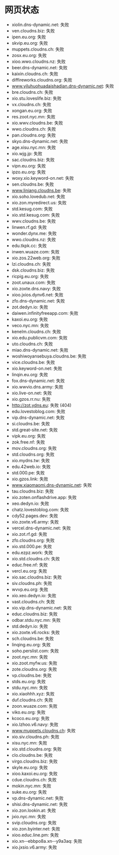 # 网页状态
- xiolin.dns-dynamic.net: 失败
- ven.cloudns.biz: 失败
- ipen.eu.org: 失败
- skvip.eu.org: 失败
- muppets.cloudns.ch: 失败
- zosx.eu.org: 失败
- xioo.wwo.cloudns.nz: 失败
- beer.dns-dynamic.net: 失败
- kaixin.cloudns.ch: 失败
- diffireworks.cloudns.org: 失败
- www.yiluhuohuadaishadian.dns-dynamic.net: 失败
- bre.cloudns.ch: 失败
- xio.stu.loveslife.biz: 失败
- vx.cloudns.ch: 失败
- xongan.eu.org: 失败
- res.zoot.nyc.mn: 失败
- xio.wwv.cloudns.be: 失败
- wwo.cloudns.ch: 失败
- pan.cloudns.org: 失败
- skyo.dns-dynamic.net: 失败
- age.xisu.nyc.mn: 失败
- xio.wjg.jp: 失败
- sac.cloudns.biz: 失败
- vipn.eu.org: 失败
- ipzo.eu.org: 失败
- woxy.xio.keyword-on.net: 失败
- sen.cloudns.be: 失败
- www.liniang.cloudns.be: 失败
- xio.soho.lovedub.net: 失败
- xio.zon.myredirect.us: 失败
- std.kesug.com: 失败
- xio.std.kesug.com: 失败
- wwv.cloudns.be: 失败
- linwen.rf.gd: 失败
- wonder.dynx.me: 失败
- wwo.cloudns.nz: 失败
- edu.tkpk.cc: 失败
- inwen.wuaze.com: 失败
- xio.zos.22web.org: 失败
- lzi.cloudns.ch: 失败
- dsk.cloudns.biz: 失败
- ricpig.eu.org: 失败
- zoot.unaux.com: 失败
- xio.zoxte.dns.navy: 失败
- xioo.jxios.dynv6.net: 失败
- zfo.dns-dynamic.net: 失败
- zot.dedyn.io: 失败
- daiwen.infinityfreeapp.com: 失败
- kaxoi.eu.org: 失败
- veco.nyc.mn: 失败
- kenelm.cloudns.ch: 失败
- xio.edu.publicvm.com: 失败
- uto.cloudns.ch: 失败
- miao.dns-dynamic.net: 失败
- woshiwoyansebuya.cloudns.be: 失败
- vice.cloudns.be: 失败
- xio.keyword-on.net: 失败
- linqin.eu.org: 失败
- fox.dns-dynamic.net: 失败
- xio.wwvio.dns.army: 失败
- xio.live-on.net: 失败
- xio.gzos.rr.nu: 失败
- http://zot.ydns.eu: 失败 (404)
- edu.lovestoblog.com: 失败
- vip.dns-dynamic.net: 失败
- si.cloudns.be: 失败
- std.great-site.net: 失败
- vipk.eu.org: 失败
- zok.free.nf: 失败
- mov.cloudns.org: 失败
- std.cloudns.org: 失败
- xio.mydns.tw: 失败
- edu.42web.io: 失败
- std.000.pe: 失败
- xio.gzos.link: 失败
- www.xiaomaomi.dns-dynamic.net: 失败
- tau.cloudns.biz: 失败
- xio.zoten.onflashdrive.app: 失败
- xeo.dedyn.io: 失败
- chatz.lovestoblog.com: 失败
- cdy52.pages.dev: 失败
- xio.zoxte.v6.army: 失败
- vercel.dns-dynamic.net: 失败
- xio.zot.rf.gd: 失败
- zfo.cloudns.org: 失败
- xio.std.000.pe: 失败
- edu.ezpz.work: 失败
- xio.std.cloudns.ch: 失败
- educ.free.nf: 失败
- vercl.eu.org: 失败
- xio.sac.cloudns.biz: 失败
- siv.cloudns.ph: 失败
- wvvp.eu.org: 失败
- xio.xeo.dedyn.io: 失败
- vast.cloudns.ch: 失败
- xio.vip.dns-dynamic.net: 失败
- educ.cloudns.biz: 失败
- odbar.stdu.nyc.mn: 失败
- std.dedyn.io: 失败
- xio.zoxte.v6.rocks: 失败
- sch.cloudns.be: 失败
- linqing.eu.org: 失败
- soho.perslist.com: 失败
- zoot.nyc.mn: 失败
- xio.zoot.myfw.us: 失败
- zote.cloudns.org: 失败
- vp.cloudns.be: 失败
- stds.eu.org: 失败
- stdu.nyc.mn: 失败
- xio.xiaohhh.xyz: 失败
- duf.cloudns.ch: 失败
- zoon.wuaze.com: 失败
- viko.eu.org: 失败
- kcoco.eu.org: 失败
- xio.lzhoo.v6.navy: 失败
- www.muppets.cloudns.ch: 失败
- xio.siv.cloudns.ph: 失败
- xisu.nyc.mn: 失败
- xio.std.cloudns.org: 失败
- clo.cloudns.be: 失败
- virgo.cloudns.biz: 失败
- skyle.eu.org: 失败
- xioo.kaxoi.eu.org: 失败
- cdue.cloudns.ch: 失败
- mokin.nyc.mn: 失败
- suke.eu.org: 失败
- vp.dns-dynamic.net: 失败
- shisi.dns-dynamic.net: 失败
- xio.zon.lookin.at: 失败
- jxio.nyc.mn: 失败
- svip.cloudns.org: 失败
- xio.zon.byinter.net: 失败
- xioo.educ.line.pm: 失败
- xio.xn--ebbpo8a.xn--y9a3aq: 失败
- xio.jxsio.v6.army: 失败
